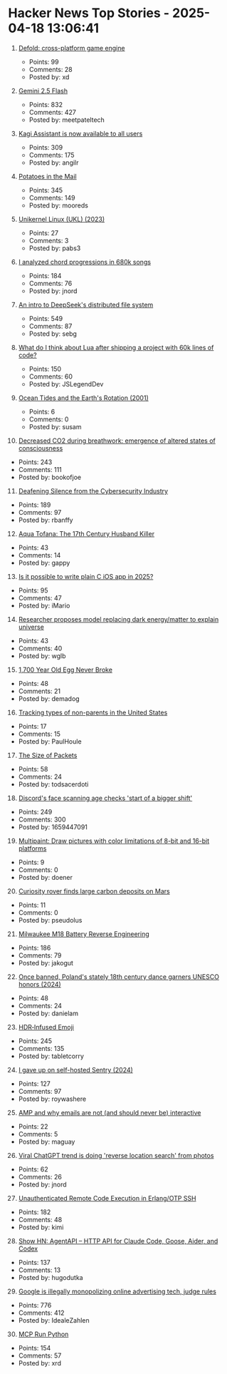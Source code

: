 # Hacker News Top Stories - 2025-04-18 13:06:41

1. [Defold: cross-platform game engine](https://defold.com)
   - Points: 99
   - Comments: 28
   - Posted by: xd

2. [Gemini 2.5 Flash](https://developers.googleblog.com/en/start-building-with-gemini-25-flash/)
   - Points: 832
   - Comments: 427
   - Posted by: meetpateltech

3. [Kagi Assistant is now available to all users](https://blog.kagi.com/assistant-for-all)
   - Points: 309
   - Comments: 175
   - Posted by: angilr

4. [Potatoes in the Mail](https://facts.usps.com/mailing-potatoes/)
   - Points: 345
   - Comments: 149
   - Posted by: mooreds

5. [Unikernel Linux (UKL) (2023)](https://dl.acm.org/doi/10.1145/3552326.3587458)
   - Points: 27
   - Comments: 3
   - Posted by: pabs3

6. [I analyzed chord progressions in 680k songs](https://www.cantgetmuchhigher.com/p/i-analyzed-chord-progressions-in)
   - Points: 184
   - Comments: 76
   - Posted by: jnord

7. [An intro to DeepSeek's distributed file system](https://maknee.github.io/blog/2025/3FS-Performance-Journal-1/)
   - Points: 549
   - Comments: 87
   - Posted by: sebg

8. [What do I think about Lua after shipping a project with 60k lines of code?](https://blog.luden.io/what-do-i-think-about-lua-after-shipping-a-project-with-60-000-lines-of-code-bf72a1328733)
   - Points: 150
   - Comments: 60
   - Posted by: JSLegendDev

9. [Ocean Tides and the Earth's Rotation (2001)](https://core2.gsfc.nasa.gov/ggfc/tides/intro.html)
   - Points: 6
   - Comments: 0
   - Posted by: susam

10. [Decreased CO2 during breathwork: emergence of altered states of consciousness](https://www.nature.com/articles/s44271-025-00247-0)
   - Points: 243
   - Comments: 111
   - Posted by: bookofjoe

11. [Deafening Silence from the Cybersecurity Industry](https://www.forbes.com/sites/tonybradley/2025/04/16/deafening-silence-from-the-cybersecurity-industry/)
   - Points: 189
   - Comments: 97
   - Posted by: rbanffy

12. [Aqua Tofana: The 17th Century Husband Killer](https://www.amusingplanet.com/2025/04/aqua-tofana-17th-century-husband-killer.html)
   - Points: 43
   - Comments: 14
   - Posted by: gappy

13. [Is it possible to write plain C iOS app in 2025?](undefined)
   - Points: 95
   - Comments: 47
   - Posted by: iMario

14. [Researcher proposes model replacing dark energy/matter to explain universe](https://phys.org/news/2025-04-dark-energy-nature-universe.html)
   - Points: 43
   - Comments: 40
   - Posted by: wglb

15. [1,700 Year Old Egg Never Broke](https://www.atlasobscura.com/articles/liquid-inside-ancient-egg)
   - Points: 48
   - Comments: 21
   - Posted by: demadog

16. [Tracking types of non-parents in the United States](https://onlinelibrary.wiley.com/doi/10.1111/jomf.13097)
   - Points: 17
   - Comments: 15
   - Posted by: PaulHoule

17. [The Size of Packets](https://www.potaroo.net/ispcol/2024-10/packet-sizes.html)
   - Points: 58
   - Comments: 24
   - Posted by: todsacerdoti

18. [Discord's face scanning age checks 'start of a bigger shift'](https://www.bbc.com/news/articles/cjr75wypg0vo)
   - Points: 249
   - Comments: 300
   - Posted by: 1659447091

19. [Multipaint: Draw pictures with color limitations of 8-bit and 16-bit platforms](http://multipaint.kameli.net/)
   - Points: 9
   - Comments: 0
   - Posted by: doener

20. [Curiosity rover finds large carbon deposits on Mars](https://phys.org/news/2025-04-curiosity-rover-large-carbon-deposits.html)
   - Points: 11
   - Comments: 0
   - Posted by: pseudolus

21. [Milwaukee M18 Battery Reverse Engineering](https://quagmirerepair.com/milwaukee-m18-battery-reverse-engineering)
   - Points: 186
   - Comments: 79
   - Posted by: jakogut

22. [Once banned, Poland's stately 18th century dance garners UNESCO honors (2024)](https://apnews.com/article/poland-unesco-heritage-polonaise-dance-culture-be337d9a1941d404f6ef1a1cee364e22)
   - Points: 48
   - Comments: 24
   - Posted by: danielam

23. [HDR‑Infused Emoji](https://sharpletters.net/2025/04/16/hdr-emoji/)
   - Points: 245
   - Comments: 135
   - Posted by: tabletcorry

24. [I gave up on self-hosted Sentry (2024)](https://www.bugsink.com/blog/why-i-gave-up-on-self-hosted-sentry/)
   - Points: 127
   - Comments: 97
   - Posted by: roywashere

25. [AMP and why emails are not (and should never be) interactive](https://buttondown.com/blog/whatever-happened-to-amp-email)
   - Points: 22
   - Comments: 5
   - Posted by: maguay

26. [Viral ChatGPT trend is doing 'reverse location search' from photos](https://techcrunch.com/2025/04/17/the-latest-viral-chatgpt-trend-is-doing-reverse-location-search-from-photos/)
   - Points: 62
   - Comments: 26
   - Posted by: jnord

27. [Unauthenticated Remote Code Execution in Erlang/OTP SSH](https://nvd.nist.gov/vuln/detail/CVE-2025-32433)
   - Points: 182
   - Comments: 48
   - Posted by: kimi

28. [Show HN: AgentAPI – HTTP API for Claude Code, Goose, Aider, and Codex](https://github.com/coder/agentapi)
   - Points: 137
   - Comments: 13
   - Posted by: hugodutka

29. [Google is illegally monopolizing online advertising tech, judge rules](https://www.nytimes.com/2025/04/17/technology/google-ad-tech-antitrust-ruling.html)
   - Points: 776
   - Comments: 412
   - Posted by: IdealeZahlen

30. [MCP Run Python](https://github.com/pydantic/pydantic-ai/tree/main/mcp-run-python)
   - Points: 154
   - Comments: 57
   - Posted by: xrd

